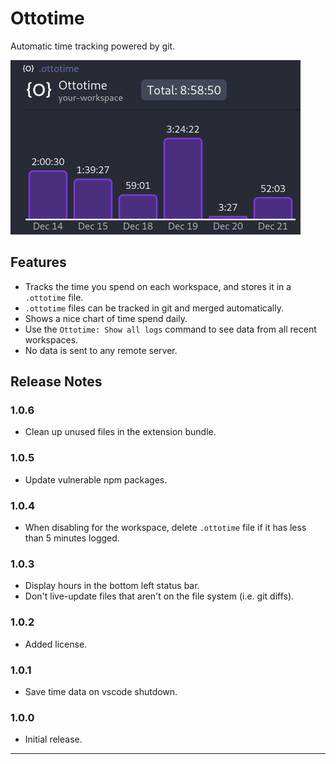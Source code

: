 # Ottotime

Automatic time tracking powered by git.

![Graph example](https://raw.githubusercontent.com/ottomated/ottotime/refs/heads/main/demo.png)

## Features

- Tracks the time you spend on each workspace, and stores it in a `.ottotime` file.
- `.ottotime` files can be tracked in git and merged automatically.
- Shows a nice chart of time spend daily.
- Use the `Ottotime: Show all logs` command to see data from all recent workspaces.
- No data is sent to any remote server.

## Release Notes

### 1.0.6

- Clean up unused files in the extension bundle.

### 1.0.5

- Update vulnerable npm packages.

### 1.0.4

- When disabling for the workspace, delete `.ottotime` file if it has less than 5 minutes logged.

### 1.0.3

- Display hours in the bottom left status bar.
- Don't live-update files that aren't on the file system (i.e. git diffs).

### 1.0.2

- Added license.

### 1.0.1

- Save time data on vscode shutdown.

### 1.0.0

- Initial release.

---
